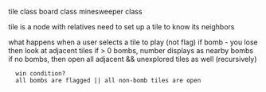 tile class
board class
minesweeper class

tile is a node with relatives
need to set up a tile to know its neighbors

what happens when a user selects a tile to play (not flag)
if bomb - you lose
  then look at adjacent tiles
  if > 0 bombs, number displays as nearby bombs
    if no bombs, then open all adjacent && unexplored tiles as well (recursively)


      win condition?
      all bombs are flagged || all non-bomb tiles are open
